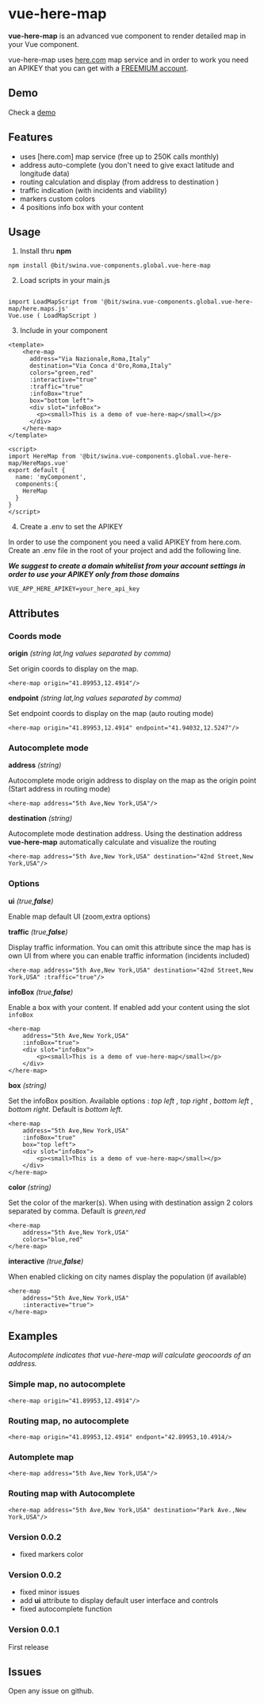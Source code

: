 # vue-here-map

**vue-here-map** is an advanced vue component to render detailed map in your Vue component. 

vue-here-map uses [here.com](here.com) map service and in order to work you need an APIKEY that you can get with a [FREEMIUM account](https://developer.here.com/sign-up?create=Freemium-Basic&keepState=true&step=account).


## Demo

Check a [demo](https://swina.github.io/vue-here-map)

## Features

- uses [here.com] map service (free up to 250K calls monthly)
- address auto-complete (you don't need to give exact latitude and longitude data) 
- routing calculation and display (from address to destination )
- traffic indication (with incidents and viability)
- markers custom colors
- 4 positions info box with your content

## Usage

1. Install thru **npm**


``` 
npm install @bit/swina.vue-components.global.vue-here-map 
```

2. Load scripts in your main.js

```

import LoadMapScript from '@bit/swina.vue-components.global.vue-here-map/here.maps.js'
Vue.use ( LoadMapScript )

```

3. Include in your component

```
<template>
    <here-map 
      address="Via Nazionale,Roma,Italy" 
      destination="Via Conca d'Oro,Roma,Italy" 
      colors="green,red"
      :interactive="true"
      :traffic="true" 
      :infoBox="true" 
      box="bottom left">
      <div slot="infoBox">
        <p><small>This is a demo of vue-here-map</small></p>
      </div>
    </here-map>
</template>

<script>
import HereMap from '@bit/swina.vue-components.global.vue-here-map/HereMaps.vue'
export default {
  name: 'myComponent',
  components:{
    HereMap
  }
}
</script>
```

4. Create a .env to set the APIKEY

In order to use the component you need a valid APIKEY from here.com.
Create an .env file in the root of your project and add the following line.

***We suggest to create a domain whitelist from your account settings in order to use your APIKEY only from those domains***

```
VUE_APP_HERE_APIKEY=your_here_api_key
```


## Attributes

### Coords mode 

**origin** *(string lat,lng values separated by comma)*

Set origin coords to display on the map. 

```
<here-map origin="41.89953,12.4914"/>
```

**endpoint** *(string lat,lng values separated by comma)*

Set endpoint coords to display on the map (auto routing mode)

```
<here-map origin="41.89953,12.4914" endpoint="41.94032,12.5247"/>
```

### Autocomplete mode 

**address** *(string)*

Autocomplete mode origin address to display on the map as the origin point (Start address in routing mode)

```
<here-map address="5th Ave,New York,USA"/>
```

**destination** *(string)*

Autocomplete mode destination address. Using the destination address **vue-here-map** automatically calculate and visualize the routing

```
<here-map address="5th Ave,New York,USA" destination="42nd Street,New York,USA"/>
```

### Options 

**ui**  *(true,**false**)*

Enable map default UI (zoom,extra options)


**traffic** *(true,**false**)*

Display traffic information. You can omit this attribute since the map has is own UI from where you can enable traffic information (incidents included)

```
<here-map address="5th Ave,New York,USA" destination="42nd Street,New York,USA" :traffic="true"/>
```

**infoBox** *(true,**false**)*

Enable a box with your content. If enabled add your content using the slot ```infoBox```

```
<here-map 
    address="5th Ave,New York,USA"
    :infoBox="true">
    <div slot="infoBox">
        <p><small>This is a demo of vue-here-map</small></p>
    </div>
</here-map>
```

**box** *(string)*

Set the infoBox position. Available options : *top left* , *top right* , *bottom left* , *bottom right*. Default is *bottom left*.


```
<here-map 
    address="5th Ave,New York,USA"
    :infoBox="true"
    box="top left">
    <div slot="infoBox">
        <p><small>This is a demo of vue-here-map</small></p>
    </div>
</here-map>
```

**color** *(string)*

Set the color of the marker(s). When using with destination assign 2 colors separated by comma. Default is *green,red*

```
<here-map 
    address="5th Ave,New York,USA"
    colors="blue,red"
</here-map>
```

**interactive** *(true,**false**)*

When enabled clicking on city names display the population (if available)

```
<here-map 
    address="5th Ave,New York,USA"
    :interactive="true">
</here-map>
```

## Examples

*Autocomplete indicates that vue-here-map will calculate geocoords of an address.*

### Simple map, no autocomplete

```
<here-map origin="41.89953,12.4914"/>
```

### Routing map, no autocomplete

```
<here-map origin="41.89953,12.4914" endpont="42.89953,10.4914/>
```

### Automplete map

```
<here-map address="5th Ave,New York,USA"/>
```

### Routing map with Autocomplete

```
<here-map address="5th Ave,New York,USA" destination="Park Ave.,New York,USA"/>
```


### Version 0.0.2
- fixed markers color 

### Version 0.0.2
- fixed minor issues
- add **ui** attribute to display default user interface and controls
- fixed autocomplete function


### Version 0.0.1
First release

## Issues 
Open any issue on github.
